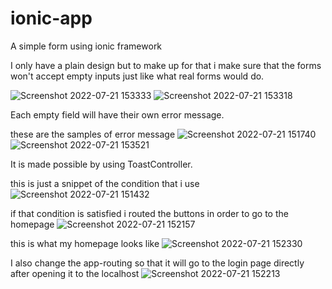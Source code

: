 # ionic-app

A simple form using ionic framework

I only have a plain design but to make up for that i make sure that the forms won't accept empty inputs just like what real forms would do.

![Screenshot 2022-07-21 153333](https://user-images.githubusercontent.com/108327522/180156830-6d81393a-e181-4ea4-9cc5-3514d72e81d6.jpg)
![Screenshot 2022-07-21 153318](https://user-images.githubusercontent.com/108327522/180156837-8ca018ba-bb74-4878-966e-fa12d3b9bc67.jpg)

Each empty field will have their own error message.

these are the samples of error message
![Screenshot 2022-07-21 151740](https://user-images.githubusercontent.com/108327522/180153631-f0b91535-7d6a-43a7-acf7-da04f4dca935.jpg)
![Screenshot 2022-07-21 153521](https://user-images.githubusercontent.com/108327522/180156884-e409ef6a-b5ec-480e-9ac9-ddf97364213d.jpg)


It is made possible by using ToastController.

this is just a snippet of the condition that i use
![Screenshot 2022-07-21 151432](https://user-images.githubusercontent.com/108327522/180152909-40411d32-5fd9-4e6d-8f2e-74f5e897e2c8.jpg)

if that condition is satisfied i routed the buttons in order to go to the homepage
![Screenshot 2022-07-21 152157](https://user-images.githubusercontent.com/108327522/180154210-ef299c5f-e938-4183-a2ab-66ed653fa034.jpg)

this is what my homepage looks like
![Screenshot 2022-07-21 152330](https://user-images.githubusercontent.com/108327522/180154493-faf6427f-b40e-4ccf-9175-50d1a9d89b39.jpg)

I also change the app-routing so that it will go to the login page directly after opening it to the localhost
![Screenshot 2022-07-21 152213](https://user-images.githubusercontent.com/108327522/180154706-e64192ba-e836-452c-b3fd-213c110100c4.jpg)


